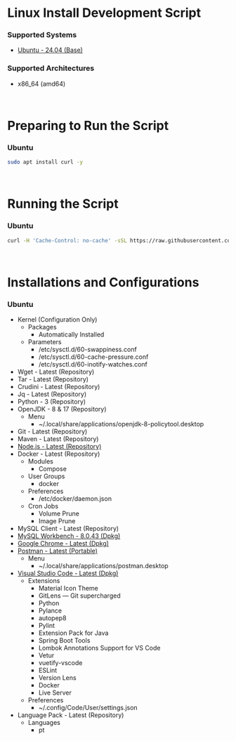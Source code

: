 # Linux Install Development Script

### Supported Systems
- [Ubuntu - 24.04 (Base)](https://ubuntu.com/download)

### Supported Architectures
- x86_64 (amd64)

<br/>

# Preparing to Run the Script

### Ubuntu
```bash
sudo apt install curl -y
```

<br/>

# Running the Script

### Ubuntu
```bash
curl -H 'Cache-Control: no-cache' -sSL https://raw.githubusercontent.com/daniloancilotto/linux-install-development-script/master/ubuntu.sh | bash
```

<br/>

# Installations and Configurations

### Ubuntu
- Kernel (Configuration Only)
  - Packages
    - Automatically Installed
  - Parameters
    - /etc/sysctl.d/60-swappiness.conf
    - /etc/sysctl.d/60-cache-pressure.conf
    - /etc/sysctl.d/60-inotify-watches.conf
- Wget - Latest (Repository)
- Tar - Latest (Repository)
- Crudini - Latest (Repository)
- Jq - Latest (Repository)
- Python - 3 (Repository)
- OpenJDK - 8 & 17 (Repository)
  - Menu
    - ~/.local/share/applications/openjdk-8-policytool.desktop
- Git - Latest (Repository)
- Maven - Latest (Repository)
- [Node.js - Latest (Repository)](https://github.com/nodesource/distributions)
- Docker - Latest (Repository)
  - Modules
    - Compose
  - User Groups
    - docker
  - Preferences
    - /etc/docker/daemon.json
  - Cron Jobs
    - Volume Prune
    - Image Prune
- MySQL Client - Latest (Repository)
- [MySQL Workbench - 8.0.43 (Dpkg)](https://dev.mysql.com/downloads/workbench/)
- [Google Chrome - Latest (Dpkg)](https://www.google.com/chrome/)
- [Postman - Latest (Portable)](https://www.postman.com/downloads/)
  - Menu
    - ~/.local/share/applications/postman.desktop
- [Visual Studio Code - Latest (Dpkg)](https://code.visualstudio.com/updates)
  - Extensions
    - Material Icon Theme
    - GitLens — Git supercharged
    - Python
    - Pylance
    - autopep8
    - Pylint
    - Extension Pack for Java
    - Spring Boot Tools
    - Lombok Annotations Support for VS Code
    - Vetur
    - vuetify-vscode
    - ESLint
    - Version Lens
    - Docker
    - Live Server
  - Preferences
    - ~/.config/Code/User/settings.json
- Language Pack - Latest (Repository)
  - Languages
    - pt